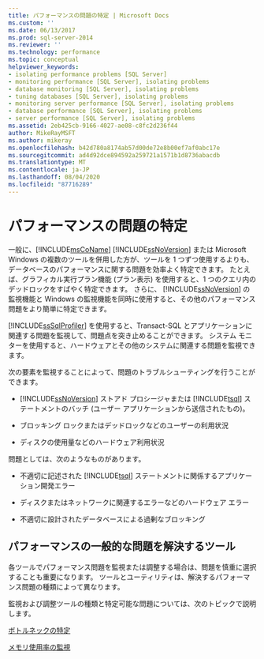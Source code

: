 ```yaml
---
title: パフォーマンスの問題の特定 | Microsoft Docs
ms.custom: ''
ms.date: 06/13/2017
ms.prod: sql-server-2014
ms.reviewer: ''
ms.technology: performance
ms.topic: conceptual
helpviewer_keywords:
- isolating performance problems [SQL Server]
- monitoring performance [SQL Server], isolating problems
- database monitoring [SQL Server], isolating problems
- tuning databases [SQL Server], isolating problems
- monitoring server performance [SQL Server], isolating problems
- database performance [SQL Server], isolating problems
- server performance [SQL Server], isolating problems
ms.assetid: 2eb425cb-9166-4027-ae08-c8fc2d236f44
author: MikeRayMSFT
ms.author: mikeray
ms.openlocfilehash: b42d780a8174ab57d00de72e8b00ef7af0abc17e
ms.sourcegitcommit: ad4d92dce894592a259721a1571b1d8736abacdb
ms.translationtype: MT
ms.contentlocale: ja-JP
ms.lasthandoff: 08/04/2020
ms.locfileid: "87716289"
---
```

# <a name="isolate-performance-problems"></a>パフォーマンスの問題の特定
  一般に、[!INCLUDE[msCoName](../../includes/msconame-md.md)] [!INCLUDE[ssNoVersion](../../includes/ssnoversion-md.md)] または Microsoft Windows の複数のツールを併用した方が、ツールを 1 つずつ使用するよりも、データベースのパフォーマンスに関する問題を効率よく特定できます。 たとえば、グラフィカル実行プラン機能 (プラン表示) を使用すると、1 つのクエリ内のデッドロックをすばやく特定できます。 さらに、 [!INCLUDE[ssNoVersion](../../includes/ssnoversion-md.md)] の監視機能と Windows の監視機能を同時に使用すると、その他のパフォーマンス問題をより簡単に特定できます。  
  
 [!INCLUDE[ssSqlProfiler](../../includes/sssqlprofiler-md.md)] を使用すると、Transact-SQL とアプリケーションに関連する問題を監視して、問題点を突き止めることができます。 システム モニターを使用すると、ハードウェアとその他のシステムに関連する問題を監視できます。  
  
 次の要素を監視することによって、問題のトラブルシューティングを行うことができます。  
  
-   [!INCLUDE[ssNoVersion](../../includes/ssnoversion-md.md)] ストアド プロシージャまたは [!INCLUDE[tsql](../../includes/tsql-md.md)] ステートメントのバッチ (ユーザー アプリケーションから送信されたもの)。  
  
-   ブロッキング ロックまたはデッドロックなどのユーザーの利用状況  
  
-   ディスクの使用量などのハードウェア利用状況  
  
 問題としては、次のようなものがあります。  
  
-   不適切に記述された [!INCLUDE[tsql](../../includes/tsql-md.md)] ステートメントに関係するアプリケーション開発エラー  
  
-   ディスクまたはネットワークに関連するエラーなどのハードウェア エラー  
  
-   不適切に設計されたデータベースによる過剰なブロッキング  
  
## <a name="tools-for-common-performance-problems"></a>パフォーマンスの一般的な問題を解決するツール  
 各ツールでパフォーマンス問題を監視または調整する場合は、問題を慎重に選択することも重要になります。 ツールとユーティリティは、解決するパフォーマンス問題の種類によって異なります。  
  
 監視および調整ツールの種類と特定可能な問題については、次のトピックで説明します。  
  
 [ボトルネックの特定](identify-bottlenecks.md)  
  
 [メモリ使用率の監視](../performance-monitor/monitor-memory-usage.md)  
  
  
